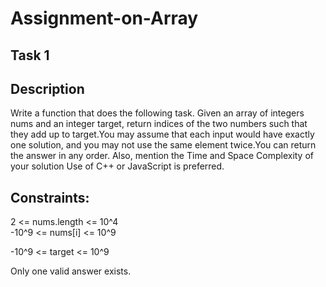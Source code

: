# Assignment-on-Array
## Task 1
## Description
Write a function that does the following task.
Given an array of integers nums and an integer target, return indices of the two numbers such that they add up to target.You may assume that each input would have exactly one solution, and you may not use the same element twice.You can return the answer in any order.
Also, mention the Time and Space Complexity of your solution
Use of C++ or JavaScript is preferred.
## Constraints:
2 <= nums.length <= 10^4  
-10^9 <= nums[i] <= 10^9  

-10^9 <= target <= 10^9  

Only one valid answer exists.
